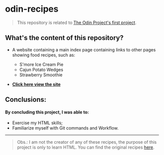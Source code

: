 # odin-recipes

> This repository is related to [The Odin Project's first project](https://www.theodinproject.com/lessons/foundations-recipes).

## What's the content of this repository?

 - A website containing a main index page containing links to other pages showing food recipes, such as:
    
    - S'more Ice Cream Pie
    - Cajun Potato Wedges
    - Strawberry Smoothie

- **[Click here view the site](lu1zluna.github.io/odin-recipes/)**

## Conclusions:

#### By concluding this project, I was able to: 
- Exercise my HTML skills;
- Familiarize myself with Git commands and Workflow.

---

> Obs.: I am not the creator of any of these recipes, the purpose of this project is only to learn HTML. You can find the original recipes [here](https://www.allrecipes.com/).